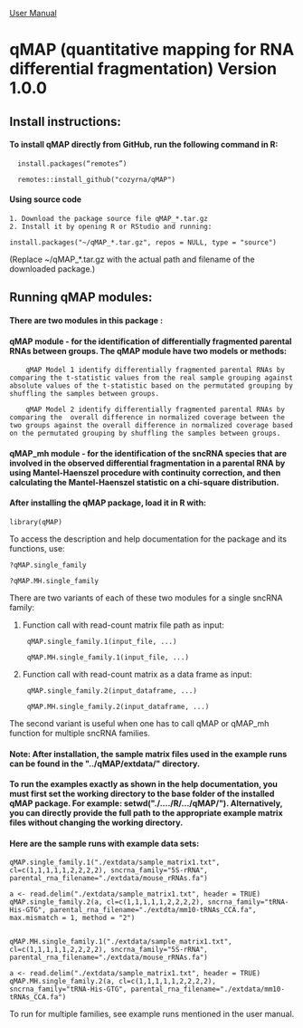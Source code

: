 
[User Manual](inst/docs/qMAP_v1.0.0_User_Manual.pdf)

# qMAP (quantitative mapping for RNA differential fragmentation) Version 1.0.0

## Install instructions:

#### To install qMAP directly from GitHub, run the following command in R:

      install.packages(“remotes”)

      remotes::install_github("cozyrna/qMAP")

#### Using source code

    1. Download the package source file qMAP_*.tar.gz
    2. Install it by opening R or RStudio and running:

    install.packages("~/qMAP_*.tar.gz", repos = NULL, type = "source")

(Replace ~/qMAP_*.tar.gz with the actual path and filename of the downloaded package.)

## Running qMAP modules:

#### There are two modules in this package : 

#### qMAP module - for the identification of differentially fragmented parental RNAs between groups. The qMAP module have two models or methods:
 	
 	    qMAP Model 1 identify differentially fragmented parental RNAs by comparing the t-statistic values from the real sample grouping against absolute values of the t-statistic based on the permutated grouping by shuffling the samples between groups.

	    qMAP Model 2 identify differentially fragmented parental RNAs by comparing the  overall difference in normalized coverage between the two groups against the overall difference in normalized coverage based on the permutated grouping by shuffling the samples between groups.

#### qMAP_mh module - for the identification of the sncRNA species that are involved in the observed differential fragmentation in a parental RNA by using Mantel-Haenszel procedure with continuity correction, and then calculating the Mantel-Haenszel statistic on a chi-square distribution.

#### After installing the qMAP package, load it in R with:

    library(qMAP)

To access the description and help documentation for the package and its functions, use:

    ?qMAP.single_family

    ?qMAP.MH.single_family


There are two variants of each of these two modules for a single sncRNA family:

1. Function call with read-count matrix file path as input:
   
      	qMAP.single_family.1(input_file, ...)
   
      	qMAP.MH.single_family.1(input_file, ...) 

2. Function call with read-count matrix as a data frame as input:      
 
      	qMAP.single_family.2(input_dataframe, ...)
   
      	qMAP.MH.single_family.2(input_dataframe, ...) 
                                                                      
The second variant is useful when one has to call qMAP or qMAP_mh function for multiple sncRNA families. 

#### Note: After installation, the sample matrix files used in the example runs can be found in the "../qMAP/extdata/" directory. 
#### To run the examples exactly as shown in the help documentation, you must first set the working directory to the base folder of the installed qMAP package. For example: setwd("./..../R/.../qMAP/"). Alternatively, you can directly provide the full path to the appropriate example matrix files without changing the working directory.

#### Here are the sample runs with example data sets:

    qMAP.single_family.1("./extdata/sample_matrix1.txt", cl=c(1,1,1,1,1,2,2,2,2), sncrna_family="5S-rRNA", parental_rna_filename="./extdata/mouse_rRNAs.fa")

    a <- read.delim("./extdata/sample_matrix1.txt", header = TRUE)
    qMAP.single_family.2(a, cl=c(1,1,1,1,1,2,2,2,2), sncrna_family="tRNA-His-GTG", parental_rna_filename="./extdta/mm10-tRNAs_CCA.fa", max.mismatch = 1, method = "2")


    qMAP.MH.single_family.1("./extdata/sample_matrix1.txt", cl=c(1,1,1,1,1,2,2,2,2), sncrna_family="5S-rRNA", parental_rna_filename="./extdata/mouse_rRNAs.fa")

    a <- read.delim("./extdata/sample_matrix1.txt", header = TRUE)
    qMAP.MH.single_family.2(a, cl=c(1,1,1,1,1,2,2,2,2), sncrna_family="tRNA-His-GTG", parental_rna_filename="./extdata/mm10-tRNAs_CCA.fa")

To run for multiple families, see example runs mentioned in the user manual.

